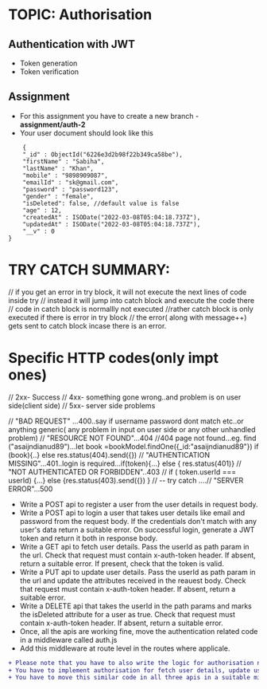 


# TOPIC: Authorisation

## Authentication with JWT
- Token generation
- Token verification

## Assignment
- For this assignment you have to create a new branch - **assignment/auth-2**
- Your user document should look like this
```
 	{
    "_id" : ObjectId("6226e3d2b98f22b349ca58be"),
    "firstName" : "Sabiha",
    "lastName" : "Khan",
    "mobile" : "9898909087",
    "emailId" : "sk@gmail.com",
    "password" : "password123",
    "gender" : "female",
	"isDeleted": false, //default value is false 
    "age" : 12,
    "createdAt" : ISODate("2022-03-08T05:04:18.737Z"),
    "updatedAt" : ISODate("2022-03-08T05:04:18.737Z"),
    "__v" : 0
}
```
# TRY CATCH SUMMARY:

// if you get an error in try block, it will not execute the next lines of code inside try // instead it will jump into catch block and execute the code there // code in catch block is normallly not executed //rather catch block is only executed if there is error in try block // the error( along with message++) gets sent to catch block incase there is an error.

# Specific HTTP codes(only impt ones)

// 2xx- Success // 4xx- something gone wrong..and problem is on user side(client side) // 5xx- server side problems

// "BAD REQUEST" ...400..say if username password dont match etc..or anything generic( any problem in input on user side or any other unhandled problem) // "RESOURCE NOT FOUND"...404 //404 page not found...eg. find ("asaijndianud89")...let book =bookModel.findOne({_id:"asaijndianud89"}) if (book){..} else res.status(404).send({}) // "AUTHENTICATION MISSING"...401..login is required...if(token){...} else { res.status(401)} // "NOT AUTHENTICATED OR FORBIDDEN"..403 // if ( token.userId === userId) {...} else {res.status(403).send({}) } // -- try catch ....// "SERVER ERROR"...500


- Write a POST api to register a user from the user details in request body. 
- Write a POST api to login a user that takes user details like email and password from the request body. If the credentials don't match with any user's data return a suitable error.
On successful login, generate a JWT token and return it both in response body.
- Write a GET api to fetch user details. Pass the userId as path param in the url. Check that request must contain x-auth-token header. If absent, return a suitable error.
If present, check that the token is valid.
- Write a PUT api to update user details. Pass the userId as path param in the url and update the attributes received in the reauest body. Check that request must contain x-auth-token header. If absent, return a suitable error.
- Write a DELETE api that takes the userId in the path params and marks the isDeleted attribute for a user as true. Check that request must contain x-auth-token header. If absent, return a suitable error.
- Once, all the apis are working fine, move the authentication related code in a middleware called auth.js
- Add this middleware at route level in the routes where applicale.

```diff
+ Please note that you have to also write the logic for authorisation now so that a logged in user can modify or fetch only their own data.
+ You have to implement authorisation for fetch user details, update user and delete user apisg
+ You have to move this similar code in all three apis in a suitable middleware

``` 

